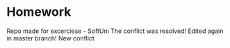 # Homework
Repo made for excerciese - SoftUni
The conflict was resolved!
Edited again in master branch!
New conflict